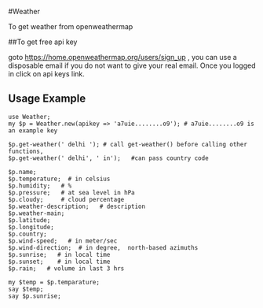 #Weather

To get weather from openweathermap

##To get free api key

goto https://home.openweathermap.org/users/sign_up , you can use a disposable email if you do not want to give your real email. Once you logged in click on api keys link.

## Usage Example

```perl6
use Weather;
my $p = Weather.new(apikey => 'a7uie........o9'); # a7uie........o9 is an example key

$p.get-weather(' delhi '); # call get-weather() before calling other functions,
$p.get-weather(' delhi', ' in');   #can pass country code

$p.name;
$p.temperature;  # in celsius
$p.humidity;   # %
$p.pressure;   # at sea level in hPa
$p.cloudy;     # cloud percentage
$p.weather-description;   # description
$p.weather-main;  
$p.latitude;  
$p.longitude;
$p.country;
$p.wind-speed;   # in meter/sec
$p.wind-direction;  # in degree,  north-based azimuths
$p.sunrise;   # in local time
$p.sunset;    # in local time
$p.rain;   # volume in last 3 hrs

my $temp = $p.temparature;
say $temp;
say $p.sunrise;
